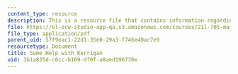 ```yaml
---
content_type: resource
description: This is a resource file that contains information regarding reading 5.
file: https://ol-ocw-studio-app-qa.s3.amazonaws.com/courses/21l-705-major-authors-rewriting-genesis-paradise-lost-and-twentieth-century-fantasy-spring-2009/3b1a835dc6ccb169df0fa8aed196730e_MIT21L_705S09_read05.pdf
file_type: application/pdf
parent_uid: 57f9eac1-22d1-35e0-29a3-f746e40ac7e9
resourcetype: Document
title: Some Help with Kerrigan
uid: 3b1a835d-c6cc-b169-df0f-a8aed196730e
---
```

